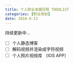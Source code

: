 ```yaml
---
title: 个人职业发展历程 TODOLIST
categories: [职业规划]
date: 2018-8-13
---
```


持续更新中...

- [ ] 个人静态博客
- [ ] 解码视频并渲染成字符视频
- [ ] 个人照片视频库 （IOS APP）